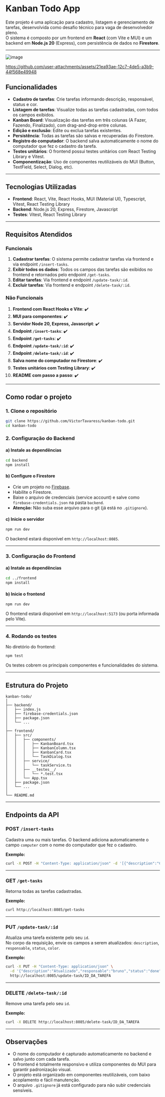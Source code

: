 # Kanban Todo App

Este projeto é uma aplicação para cadastro, listagem e gerenciamento de tarefas, desenvolvida como desafio técnico para vaga de desenvolvedor pleno.  
O sistema é composto por um frontend em **React** (com Vite e MUI) e um backend em **Node.js 20** (Express), com persistência de dados no **Firestore**.

---

![image](https://github.com/user-attachments/assets/ea1d35da-d322-4b7a-a1c9-8a3481988a4a)



https://github.com/user-attachments/assets/21ea93ae-12c7-4de5-a3b9-44f568e49948




## Funcionalidades

- **Cadastro de tarefas**: Crie tarefas informando descrição, responsável, status e cor.
- **Listagem de tarefas**: Visualize todas as tarefas cadastradas, com todos os campos exibidos.
- **Kanban Board**: Visualização das tarefas em três colunas (A Fazer, Fazendo, Finalizado), com drag-and-drop entre colunas.
- **Edição e exclusão**: Edite ou exclua tarefas existentes.
- **Persistência**: Todas as tarefas são salvas e recuperadas do Firestore.
- **Registro do computador**: O backend salva automaticamente o nome do computador que fez o cadastro da tarefa.
- **Testes unitários**: O frontend possui testes unitários com React Testing Library e Vitest.
- **Componentização**: Uso de componentes reutilizáveis do MUI (Button, TextField, Select, Dialog, etc).

---

## Tecnologias Utilizadas

- **Frontend**: React, Vite, React Hooks, MUI (Material UI), Typescript, Vitest, React Testing Library
- **Backend**: Node.js 20, Express, Firestore, Javascript
- **Testes**: Vitest, React Testing Library

---

## Requisitos Atendidos

### Funcionais

1. **Cadastrar tarefas**: O sistema permite cadastrar tarefas via frontend e via endpoint `/insert-tasks`.
2. **Exibir todos os dados**: Todos os campos das tarefas são exibidos no frontend e retornados pelo endpoint `/get-tasks`.
3. **Editar tarefas**: Via frontend e endpoint `/update-task/:id`.
4. **Excluir tarefas**: Via frontend e endpoint `/delete-task/:id`.

### Não Funcionais

1. **Frontend com React Hooks e Vite**: ✔️
2. **MUI para componentes**: ✔️
3. **Servidor Node 20, Express, Javascript**: ✔️
4. **Endpoint `/insert-tasks`**: ✔️
5. **Endpoint `/get-tasks`**: ✔️
6. **Endpoint `/update-task/:id`**: ✔️
7. **Endpoint `/delete-task/:id`**: ✔️
8. **Salva nome do computador no Firestore**: ✔️
9. **Testes unitários com Testing Library**: ✔️
10. **README com passo a passo**: ✔️

---

## Como rodar o projeto

### 1. **Clone o repositório**

```bash
git clone https://github.com/VictorTavaress/kanban-todo.git
cd kanban-todo
```

### 2. **Configuração do Backend**

#### a) Instale as dependências

```bash
cd backend
npm install
```

#### b) Configure o Firestore

- Crie um projeto no [Firebase](https://console.firebase.google.com/).
- Habilite o Firestore.
- Baixe o arquivo de credenciais (service account) e salve como `firebase-credentials.json` na pasta `backend`.
- **Atenção:** Não suba esse arquivo para o git (já está no `.gitignore`).

#### c) Inicie o servidor

```bash
npm run dev
```
O backend estará disponível em `http://localhost:8085`.

---

### 3. **Configuração do Frontend**

#### a) Instale as dependências

```bash
cd ../frontend
npm install
```

#### b) Inicie o frontend

```bash
npm run dev
```
O frontend estará disponível em `http://localhost:5173` (ou porta informada pelo Vite).

---

### 4. **Rodando os testes**

No diretório do frontend:

```bash
npm test
```

Os testes cobrem os principais componentes e funcionalidades do sistema.

---

## Estrutura do Projeto

```
kanban-todo/
│
├── backend/
│   ├── index.js
│   ├── firebase-credentials.json
│   ├── package.json
│   └── ...
│
├── frontend/
│   ├── src/
│   │   ├── components/
│   │   │   ├── KanbanBoard.tsx
│   │   │   ├── KanbanColumn.tsx
│   │   │   ├── KanbanCard.tsx
│   │   │   └── TaskDialog.tsx
│   │   ├── service/
│   │   │   └── taskService.ts
│   │   ├── __testes__/
│   │   │   └── *.test.tsx
│   │   └── App.tsx
│   ├── package.json
│   └── ...
│
└── README.md
```

---

## Endpoints da API

### **POST `/insert-tasks`**
Cadastra uma ou mais tarefas. O backend adiciona automaticamente o campo `computer` com o nome do computador que fez o cadastro.

**Exemplo:**
```bash
curl -X POST -H "Content-Type: application/json" -d '[{"description":"Criar Login","responsable":"bruno","status":"done"}]' http://localhost:8085/insert-tasks
```

---

### **GET `/get-tasks`**
Retorna todas as tarefas cadastradas.

**Exemplo:**
```bash
curl http://localhost:8085/get-tasks
```

---

### **PUT `/update-task/:id`**
Atualiza uma tarefa existente pelo seu `id`.  
No corpo da requisição, envie os campos a serem atualizados: `description`, `responsable`, `status`, `color`.

**Exemplo:**
```bash
curl -X PUT -H "Content-Type: application/json" \
  -d '{"description":"Atualizado","responsable":"bruno","status":"done","color":"#1976d2"}' \
  http://localhost:8085/update-task/ID_DA_TAREFA
```

---

### **DELETE `/delete-task/:id`**
Remove uma tarefa pelo seu `id`.

**Exemplo:**
```bash
curl -X DELETE http://localhost:8085/delete-task/ID_DA_TAREFA
```

---

## Observações

- O nome do computador é capturado automaticamente no backend e salvo junto com cada tarefa.
- O frontend é totalmente responsivo e utiliza componentes do MUI para garantir padronização visual.
- O projeto está organizado em componentes reutilizáveis, com baixo acoplamento e fácil manutenção.
- O arquivo `.gitignore` já está configurado para não subir credenciais sensíveis.
